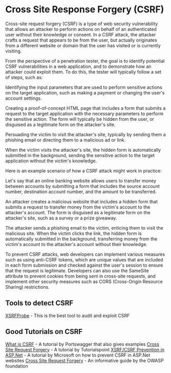 # Cross Site Response Forgery (CSRF)

Cross-site request forgery (CSRF) is a type of web security vulnerability that allows an attacker to perform actions on behalf of an authenticated user without their knowledge or consent. In a CSRF attack, the attacker crafts a request that appears to be from the user, but actually originates from a different website or domain that the user has visited or is currently visiting.

From the perspective of a penetration tester, the goal is to identify potential CSRF vulnerabilities in a web application, and to demonstrate how an attacker could exploit them. To do this, the tester will typically follow a set of steps, such as:

Identifying the input parameters that are used to perform sensitive actions on the target application, such as making a payment or changing the user's account settings.

Creating a proof-of-concept HTML page that includes a form that submits a request to the target application with the necessary parameters to perform the sensitive action. The form will typically be hidden from the user, or disguised as a legitimate form on the attacker's site.

Persuading the victim to visit the attacker's site, typically by sending them a phishing email or directing them to a malicious ad or link.

When the victim visits the attacker's site, the hidden form is automatically submitted in the background, sending the sensitive action to the target application without the victim's knowledge.

Here is an example scenario of how a CSRF attack might work in practice:

Let's say that an online banking website allows users to transfer money between accounts by submitting a form that includes the source account number, destination account number, and the amount to be transferred.

An attacker creates a malicious website that includes a hidden form that submits a request to transfer money from the victim's account to the attacker's account. The form is disguised as a legitimate form on the attacker's site, such as a survey or a prize giveaway.

The attacker sends a phishing email to the victim, enticing them to visit the malicious site. When the victim clicks the link, the hidden form is automatically submitted in the background, transferring money from the victim's account to the attacker's account without their knowledge.

To prevent CSRF attacks, web developers can implement various measures such as using anti-CSRF tokens, which are unique values that are included in each form submission and checked against the user's session to ensure that the request is legitimate. Developers can also use the SameSite attribute to prevent cookies from being sent in cross-site requests, and implement other security measures such as CORS (Cross-Origin Resource Sharing) restrictions.

## Tools to detect CSRF
[XSRFProbe](https://github.com/0xInfection/XSRFProbe) - This is the best tool to audit and exploit CSRF


## Good Tutorials on CSRF

[What is CSRF](https://portswigger.net/web-security/csrf) - A tutorial by Portswagger that also gives examples
[Cross Site Request Forgery](https://www.tutorialspoint.com/security_testing/cross_site_request_forgery.htm) - A tutorial by Tutorialspoint
[XSRF/CSRF Prevention in ASP.Net](https://learn.microsoft.com/en-us/aspnet/mvc/overview/security/xsrfcsrf-prevention-in-aspnet-mvc-and-web-pages) - A tutorial by Microsoft on how to prevent CSRF in ASP.Net websites
[Cross Site Request Forgery](https://owasp.org/www-community/attacks/csrf) - An informative guide by the OWASP foundation
